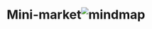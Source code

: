 # Mini-market![mindmap](https://user-images.githubusercontent.com/93517119/226417923-697263a7-1871-4686-a320-3234d85ef4ce.PNG)
